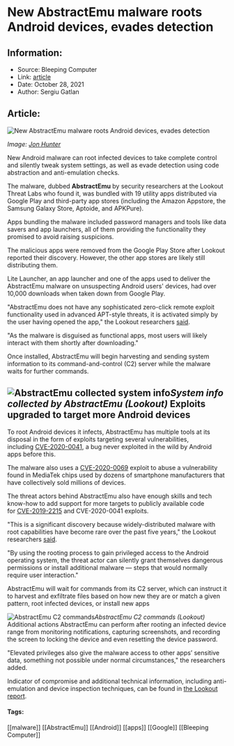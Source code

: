 # New AbstractEmu malware roots Android devices, evades detection
### 

## Information:
+ Source: Bleeping Computer
+ Link: [article](https://www.bleepingcomputer.com/news/security/new-abstractemu-malware-roots-android-devices-evades-detection/)
+ Date: October 28, 2021
+ Author: Sergiu Gatlan


## Article:
![New AbstractEmu malware roots Android devices, evades detection](https://www.bleepstatic.com/content/hl-images/2021/10/28/emu_headpic.jpg)


*Image: [Jon Hunter](https://unsplash.com/@jonathun)*


New Android malware can root infected devices to take complete control and silently tweak system settings, as well as evade detection using code abstraction and anti-emulation checks.


The malware, dubbed **AbstractEmu** by security researchers at the Lookout Threat Labs who found it, was bundled with 19 utility apps distributed via Google Play and third-party app stores (including the Amazon Appstore, the Samsung Galaxy Store, Aptoide, and APKPure).


Apps bundling the malware included password managers and tools like data savers and app launchers, all of them providing the functionality they promised to avoid raising suspicions.


The malicious apps were removed from the Google Play Store after Lookout reported their discovery. However, the other app stores are likely still distributing them.


Lite Launcher, an app launcher and one of the apps used to deliver the AbstractEmu malware on unsuspecting Android users' devices, had over 10,000 downloads when taken down from Google Play.


"AbstractEmu does not have any sophisticated zero-click remote exploit functionality used in advanced APT-style threats, it is activated simply by the user having opened the app," the Lookout researchers [said](https://blog.lookout.com/lookout-discovers-global-rooting-malware-campaign).


"As the malware is disguised as functional apps, most users will likely interact with them shortly after downloading."


Once installed, AbstractEmu will begin harvesting and sending system information to its command-and-control (C2) server while the malware waits for further commands.



![AbstractEmu collected system info](https://www.bleepstatic.com/images/news/u/1109292/2021/Collected%20system%20info%20-%20AbstractEmu.png)*System info collected by AbstractEmu (Lookout)*
Exploits upgraded to target more Android devices
------------------------------------------------


To root Android devices it infects, AbstractEmu has multiple tools at its disposal in the form of exploits targeting several vulnerabilities, including [CVE-2020-0041](https://nvd.nist.gov/vuln/detail/CVE-2020-0041), a bug never exploited in the wild by Android apps before this.


The malware also uses a [CVE-2020-0069](https://nvd.nist.gov/vuln/detail/CVE-2020-0069) exploit to abuse a vulnerability found in MediaTek chips used by dozens of smartphone manufacturers that have collectively sold millions of devices.


The threat actors behind AbstractEmu also have enough skills and tech know-how to add support for more targets to publicly available code for [CVE-2019-2215](http://nvd.nist.gov/vuln/detail/CVE-2019-2215) and CVE-2020-0041 exploits.


"This is a significant discovery because widely-distributed malware with root capabilities have become rare over the past five years," the Lookout researchers [said](https://blog.lookout.com/lookout-discovers-global-rooting-malware-campaign).


"By using the rooting process to gain privileged access to the Android operating system, the threat actor can silently grant themselves dangerous permissions or install additional malware — steps that would normally require user interaction."


AbstractEmu will wait for commands from its C2 server, which can instruct it to harvest and exfiltrate files based on how new they are or match a given pattern, root infected devices, or install new apps



![AbstractEmu C2 commands](https://www.bleepstatic.com/images/news/u/1109292/2021/AbstractEmu_C2_commands.png)*AbstractEmu C2 commands (Lookout)*
 
Additional actions AbstractEmu can perform after rooting an infected device range from monitoring notifications, capturing screenshots, and recording the screen to locking the device and even resetting the device password.


"Elevated privileges also give the malware access to other apps’ sensitive data, something not possible under normal circumstances," the researchers added.


Indicator of compromise and additional technical information, including anti-emulation and device inspection techniques, can be found in [the Lookout report](https://blog.lookout.com/lookout-discovers-global-rooting-malware-campaign).




#### Tags:
[[malware]] [[AbstractEmu]] [[Android]] [[apps]] [[Google]] [[Bleeping Computer]]
